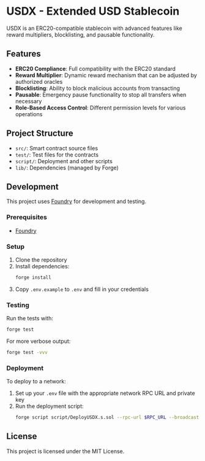 # USDX - Extended USD Stablecoin

USDX is an ERC20-compatible stablecoin with advanced features like reward multipliers, blocklisting, and pausable functionality.

## Features

- **ERC20 Compliance**: Full compatibility with the ERC20 standard
- **Reward Multiplier**: Dynamic reward mechanism that can be adjusted by authorized oracles
- **Blocklisting**: Ability to block malicious accounts from transacting
- **Pausable**: Emergency pause functionality to stop all transfers when necessary
- **Role-Based Access Control**: Different permission levels for various operations

## Project Structure

- `src/`: Smart contract source files
- `test/`: Test files for the contracts
- `script/`: Deployment and other scripts
- `lib/`: Dependencies (managed by Forge)

## Development

This project uses [Foundry](https://book.getfoundry.sh/) for development and testing.

### Prerequisites

- [Foundry](https://book.getfoundry.sh/getting-started/installation)

### Setup

1. Clone the repository
2. Install dependencies:
   ```bash
   forge install
   ```
3. Copy `.env.example` to `.env` and fill in your credentials

### Testing

Run the tests with:

```bash
forge test
```

For more verbose output:

```bash
forge test -vvv
```

### Deployment

To deploy to a network:

1. Set up your `.env` file with the appropriate network RPC URL and private key
2. Run the deployment script:
   ```bash
   forge script script/DeployUSDX.s.sol --rpc-url $RPC_URL --broadcast --verify
   ```

## License

This project is licensed under the MIT License.